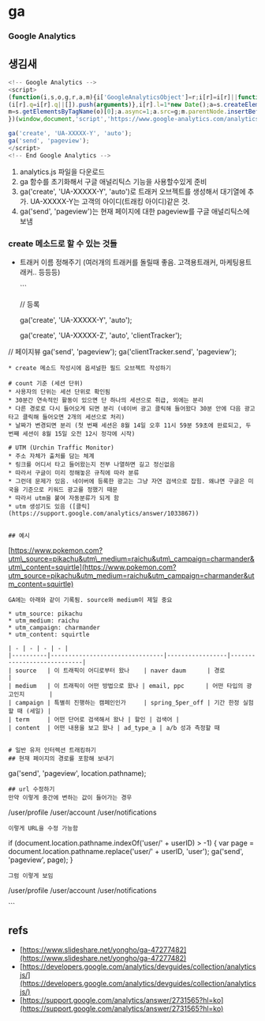 # ga

### Google Analytics

## 생김새

```javascript
<!-- Google Analytics -->
<script>
(function(i,s,o,g,r,a,m){i['GoogleAnalyticsObject']=r;i[r]=i[r]||function(){
(i[r].q=i[r].q||[]).push(arguments)},i[r].l=1*new Date();a=s.createElement(o),
m=s.getElementsByTagName(o)[0];a.async=1;a.src=g;m.parentNode.insertBefore(a,m)
})(window,document,'script','https://www.google-analytics.com/analytics.js','ga');

ga('create', 'UA-XXXXX-Y', 'auto');
ga('send', 'pageview');
</script>
<!-- End Google Analytics -->
```

1. analytics.js 파일을 다운로드
2. ga 함수를 초기화해서 구글 애널리틱스 기능을 사용할수있게 준비
3. ga\('create', 'UA-XXXXX-Y', 'auto'\)로 트래커 오브젝트를 생성해서 대기열에 추가. UA-XXXXX-Y는 고객의 아이디\(트래킹 아이디\)같은 것.
4. ga\('send', 'pageview'\)는 현재 페이지에 대한 pageview를 구글 애널리틱스에 보냄

### create 메소드로 할 수 있는 것들

* 트래커 이름 정해주기 \(여러개의 트래커를 돌릴때 좋음. 고객용트래커, 마케팅용트래커.. 등등등\)

  \`\`\`

  // 등록

  ga\('create', 'UA-XXXXX-Y', 'auto'\);

  ga\('create', 'UA-XXXXX-Z', 'auto', 'clientTracker'\);

// 페이지뷰 ga\('send', 'pageview'\); ga\('clientTracker.send', 'pageview'\);

```text
* create 메소드 작성시에 옵셔널한 필드 오브젝트 작성하기

# count 기준 (세션 단위)
* 사용자의 단위는 세션 단위로 확인됨
* 30분간 연속적인 활동이 있으면 단 하나의 세션으로 취급, 외에는 분리
* 다른 경로로 다시 들어오게 되면 분리 (네이버 광고 클릭해 들어왔다 30분 안에 다음 광고 타고 클릭해 들어오면 2개의 세션으로 처리)
* 날짜가 변경되면 분리 (첫 번째 세션은 8월 14일 오후 11시 59분 59초에 완료되고, 두 번째 세션이 8월 15일 오전 12시 정각에 시작)

# UTM (Urchin Traffic Monitor)
* 주소 자체가 출처를 담는 체계
* 링크를 어디서 타고 들어왔는지 전부 나열하면 길고 정신없음
* 따라서 구글이 미리 정해놓은 규칙에 따라 분류
* 그런데 문제가 있음. 네이버에 등록한 광고는 그냥 자연 검색으로 잡힘. 왜냐면 구글은 미국을 기준으로 키워드 광고를 정했기 때문
* 따라서 utm을 붙여 자동분류가 되게 함
* utm 생성기도 있음 ([클릭](https://support.google.com/analytics/answer/1033867))


## 예시
```

[https://www.pokemon.com?utm\_source=pikachu&utm\_medium=raichu&utm\_campaign=charmander&utm\_content=squirtle](https://www.pokemon.com?utm_source=pikachu&utm_medium=raichu&utm_campaign=charmander&utm_content=squirtle)

```text
GA에는 아래와 같이 기록됨. source와 medium이 제일 중요

* utm_source: pikachu
* utm_medium: raichu
* utm_campaign: charmander
* utm_content: squirtle

| - | - | - | - |
|----------|--------------------------------|-----------------|----------------------------|
| source   | 이 트래픽이 어디로부터 왔나    | naver daum      | 경로         |
| medium   | 이 트래픽이 어떤 방법으로 왔나 | email, ppc      | 어떤 타입의 광고인지       |
| campaign | 특별히 진행하는 캠페인인가     | spring_5per_off | 기간 한정 실험할 때 (세일) |
| term     | 어떤 단어로 검색해서 왔나 | 할인 | 검색어 | 
| content  | 어떤 내용을 보고 왔나 | ad_type_a | a/b 성과 측정할 때


# 일반 유저 인터렉션 트래킹하기
## 현재 페이지의 경로를 포함해 보내기
```

ga\('send', 'pageview', location.pathname\);

```text
## url 수정하기
만약 이렇게 중간에 변하는 값이 들어가는 경우
```

/user/profile /user/account /user/notifications

```text
이렇게 URL을 수정 가능함
```

if \(document.location.pathname.indexOf\('user/' + userID\) &gt; -1\) { var page = document.location.pathname.replace\('user/' + userID, 'user'\); ga\('send', 'pageview', page\); }

```text
그럼 이렇게 보임
```

/user/profile /user/account /user/notifications

\`\`\`

## refs

* [https://www.slideshare.net/yongho/ga-47277482](https://www.slideshare.net/yongho/ga-47277482)
* [https://developers.google.com/analytics/devguides/collection/analyticsjs/](https://developers.google.com/analytics/devguides/collection/analyticsjs/)
* [https://support.google.com/analytics/answer/2731565?hl=ko](https://support.google.com/analytics/answer/2731565?hl=ko)

